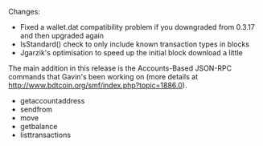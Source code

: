 Changes:
* Fixed a wallet.dat compatibility problem if you downgraded from 0.3.17 and then upgraded again
* IsStandard() check to only include known transaction types in blocks
* Jgarzik's optimisation to speed up the initial block download a little

The main addition in this release is the Accounts-Based JSON-RPC commands that Gavin's been working on (more details at http://www.bdtcoin.org/smf/index.php?topic=1886.0).  
* getaccountaddress
* sendfrom
* move
* getbalance
* listtransactions
